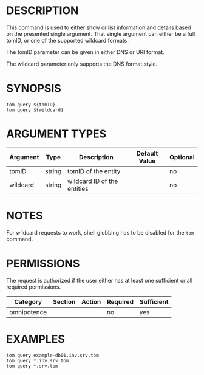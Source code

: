 # DESCRIPTION

This command is used to either show or list information and details based on the presented single argument. That single argument can either be a full tomID, or one of the supported wildcard formats.

The tomID parameter can be given in either DNS or URI format.

The wildcard parameter only supports the DNS format style.

# SYNOPSIS

```
tom query ${tomID}
tom query ${wildcard}
```

# ARGUMENT TYPES

Argument | Type | Description | Default Value | Optional
 ------- | ---- | ----------- | ------------- | --------
tomID | string | tomID of the entity | | no
wildcard | string | wildcard ID of the entities | | no

# NOTES

For wildcard requests to work, shell globbing has to be disabled for the `tom` command.

# PERMISSIONS

The request is authorized if the user either has at least one
sufficient or all required permissions.

Category | Section | Action | Required | Sufficient
 ------- | ------- | ------ | -------- | ----------
omnipotence | | | no | yes

# EXAMPLES

```
tom query example-db01.inv.srv.tom
tom query *.inv.srv.tom
tom query *.srv.tom
```
